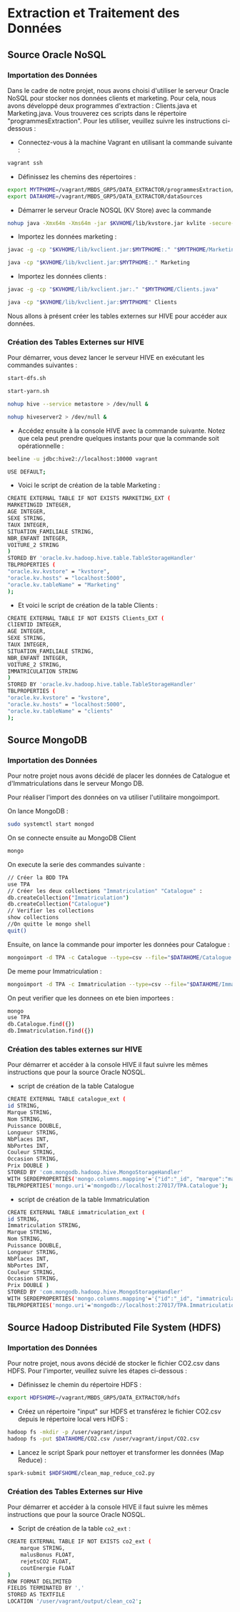 # Extraction et Traitement des Données

## Source Oracle NoSQL

### Importation des Données

Dans le cadre de notre projet, nous avons choisi d'utiliser le serveur Oracle NoSQL pour stocker nos données clients et marketing. Pour cela, nous avons développé deux programmes d'extraction : Clients.java et Marketing.java. Vous trouverez ces scripts dans le répertoire "programmesExtraction". Pour les utiliser, veuillez suivre les instructions ci-dessous :

- Connectez-vous à la machine Vagrant en utilisant la commande suivante :

```bash
vagrant ssh
```

- Définissez les chemins des répertoires :

```bash
export MYTPHOME=/vagrant/MBDS_GRP5/DATA_EXTRACTOR/programmesExtraction/
export DATAHOME=/vagrant/MBDS_GRP5/DATA_EXTRACTOR/dataSources
```

- Démarrer le serveur Oracle NOSQL (KV Store) avec la commande

```bash
nohup java -Xmx64m -Xms64m -jar $KVHOME/lib/kvstore.jar kvlite -secure-config disable -root $KVROOT &
```

- Importez les données marketing :

```bash
javac -g -cp "$KVHOME/lib/kvclient.jar:$MYTPHOME:." "$MYTPHOME/Marketing.java"
```

```bash
java -cp "$KVHOME/lib/kvclient.jar:$MYTPHOME:." Marketing
```

- Importez les données clients :

```bash
javac -g -cp "$KVHOME/lib/kvclient.jar:." "$MYTPHOME/Clients.java"
```

```bash
java -cp "$KVHOME/lib/kvclient.jar:$MYTPHOME" Clients
```

Nous allons à présent créer les tables externes sur HIVE pour accéder aux données.

### Création des Tables Externes sur HIVE

Pour démarrer, vous devez lancer le serveur HIVE en exécutant les commandes suivantes :

```bash
start-dfs.sh
```

```bash
start-yarn.sh
```

```bash
nohup hive --service metastore > /dev/null &
```

```bash
nohup hiveserver2 > /dev/null &
```

- Accédez ensuite à la console HIVE avec la commande suivante. Notez que cela peut prendre quelques instants pour que la commande soit opérationnelle :

```bash
beeline -u jdbc:hive2://localhost:10000 vagrant
```

```bash
USE DEFAULT;
```

- Voici le script de création de la table Marketing :

```bash
CREATE EXTERNAL TABLE IF NOT EXISTS MARKETING_EXT (
MARKETINGID INTEGER,
AGE INTEGER,
SEXE STRING,
TAUX INTEGER,
SITUATION_FAMILIALE STRING,
NBR_ENFANT INTEGER,
VOITURE_2 STRING
)
STORED BY 'oracle.kv.hadoop.hive.table.TableStorageHandler'
TBLPROPERTIES (
"oracle.kv.kvstore" = "kvstore",
"oracle.kv.hosts" = "localhost:5000",
"oracle.kv.tableName" = "Marketing"
);
```

- Et voici le script de création de la table Clients :

```bash
CREATE EXTERNAL TABLE IF NOT EXISTS Clients_EXT (
ClIENTID INTEGER,
AGE INTEGER,
SEXE STRING,
TAUX INTEGER,
SITUATION_FAMILIALE STRING,
NBR_ENFANT INTEGER,
VOITURE_2 STRING,
IMMATRICULATION STRING
)
STORED BY 'oracle.kv.hadoop.hive.table.TableStorageHandler'
TBLPROPERTIES (
"oracle.kv.kvstore" = "kvstore",
"oracle.kv.hosts" = "localhost:5000",
"oracle.kv.tableName" = "clients"
);
```

## Source MongoDB

### Importation des Données

Pour notre projet nous avons décidé de placer les données de Catalogue et d'Immatriculations dans le serveur Mongo DB.

Pour réaliser l'import des données on va utiliser l'utilitaire mongoimport.

On lance MongoDB :

```bash
sudo systemctl start mongod
```

On se connecte ensuite au MongoDB Client

```bash
mongo
```

On execute la serie des commandes suivante :

```bash
// Créer la BDD TPA
use TPA
// Créer les deux collections "Immatriculation" "Catalogue" :
db.createCollection("Immatriculation")
db.createCollection("Catalogue")
// Verifier les collections
show collections
//On quitte le mongo shell
quit()
```

Ensuite, on lance la commande pour importer les données pour Catalogue :

```bash
mongoimport -d TPA -c Catalogue --type=csv --file="$DATAHOME/Catalogue.csv"  --headerline

```

De meme pour Immatriculation :

```bash
mongoimport -d TPA -c Immatriculation --type=csv --file="$DATAHOME/Immatriculations.csv" --headerline

```

On peut verifier que les donnees on ete bien importees :

```bash
mongo
use TPA
db.Catalogue.find({})
db.Immatriculation.find({})
```

### Création des tables externes sur HIVE

Pour démarrer et accéder à la console HIVE il faut suivre les mêmes instructions que pour la source Oracle NOSQL.

- script de création de la table Catalogue

```bash
CREATE EXTERNAL TABLE catalogue_ext (
id STRING,
Marque STRING,
Nom STRING,
Puissance DOUBLE,
Longueur STRING,
NbPlaces INT,
NbPortes INT,
Couleur STRING,
Occasion STRING,
Prix DOUBLE )
STORED BY 'com.mongodb.hadoop.hive.MongoStorageHandler'
WITH SERDEPROPERTIES('mongo.columns.mapping'='{"id":"_id", "marque":"marque", "nom" : "nom", "puissance": "puissance", "longueur" : "longueur", "nbPlaces" : "nbPlaces", "nbPortes" : "nbPortes", "couleur" : "couleur", "occasion" : "occasion", "prix" : "prix"}')
TBLPROPERTIES('mongo.uri'='mongodb://localhost:27017/TPA.Catalogue');
```

- script de création de la table Immatriculation

```bash
CREATE EXTERNAL TABLE immatriculation_ext (
id STRING,
Immatriculation STRING,
Marque STRING,
Nom STRING,
Puissance DOUBLE,
Longueur STRING,
NbPlaces INT,
NbPortes INT,
Couleur STRING,
Occasion STRING,
Prix DOUBLE )
STORED BY 'com.mongodb.hadoop.hive.MongoStorageHandler'
WITH SERDEPROPERTIES('mongo.columns.mapping'='{"id":"_id", "immatriculation":"immatriculation", "marque":"marque", "nom" : "nom", "puissance": "puissance", "longueur" : "longueur", "nbPlaces" : "nbPlaces", "nbPortes" : "nbPortes", "couleur" : "couleur", "occasion" : "occasion", "prix" : "prix"}')
TBLPROPERTIES('mongo.uri'='mongodb://localhost:27017/TPA.Immatriculation');
```

## Source Hadoop Distributed File System (HDFS)

### Importation des Données

Pour notre projet, nous avons décidé de stocker le fichier CO2.csv dans HDFS. Pour l'importer, veuillez suivre les étapes ci-dessous :

- Définissez le chemin du répertoire HDFS :

```bash
export HDFSHOME=/vagrant/MBDS_GRP5/DATA_EXTRACTOR/hdfs
```

- Créez un répertoire "input" sur HDFS et transférez le fichier CO2.csv depuis le répertoire local vers HDFS :

```bash
hadoop fs -mkdir -p /user/vagrant/input
hadoop fs -put $DATAHOME/CO2.csv /user/vagrant/input/CO2.csv
```

- Lancez le script Spark pour nettoyer et transformer les données (Map Reduce) :

```bash
spark-submit $HDFSHOME/clean_map_reduce_co2.py
```

### Création des Tables Externes sur Hive

Pour démarrer et accéder à la console HIVE il faut suivre les mêmes instructions que pour la source Oracle NOSQL.

- Script de création de la table `co2_ext` :

```bash
CREATE EXTERNAL TABLE IF NOT EXISTS co2_ext (
    marque STRING,
    malusBonus FLOAT,
    rejetsCO2 FLOAT,
    coutEnergie FLOAT
)
ROW FORMAT DELIMITED
FIELDS TERMINATED BY ','
STORED AS TEXTFILE
LOCATION '/user/vagrant/output/clean_co2';
```
